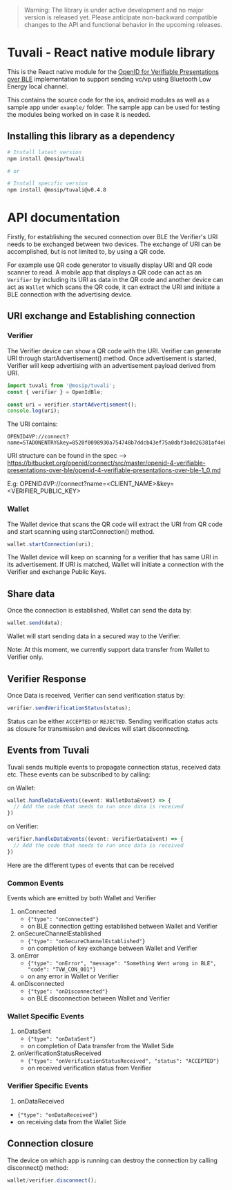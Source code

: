 
> Warning: The library is under active development and no major version is released yet. Please anticipate non-backward compatible changes to the API and functional behavior in the upcoming releases.

# Tuvali - React native module library
This is the React native module for the [OpenID for Verifiable Presentations over BLE](https://tlodderstedt.github.io/openid-for-verifiable-presentations-offline-1_0-00.html) implementation to support sending vc/vp using Bluetooth Low Energy local channel.

This contains the source code for the ios, android modules as well as a sample app under `example/` folder. The sample app can be used for testing the modules being worked on in case it is needed.

## Installing this library as a dependency

```bash
# Install latest version
npm install @mosip/tuvali

# or

# Install specific version
npm install @mosip/tuvali@v0.4.8
```

# API documentation
Firstly, for establishing the secured connection over BLE the Verifier's URI needs to be exchanged between two devices. The exchange of URI can be accomplished, but is not limited to, by using a QR code.

For example use QR code generator to visually display URI and QR code scanner to read. A mobile app that displays a QR code can act as an `Verifier` by including its URI as data in the QR code and another device can act as `Wallet` which scans the QR code, it can extract the URI and initiate a BLE connection with the advertising device.

## URI exchange and Establishing connection

### Verifier
The Verifier device can show a QR code with the URI. Verifier can generate URI through startAdvertisement() method. Once advertisement is started, Verifier will keep advertising with an advertisement payload derived from URI.

```typescript
import tuvali from '@mosip/tuvali';
const { verifier } = OpenIdBle;

const uri = verifier.startAdvertisement();
console.log(uri);
```

The URI contains:

```
OPENID4VP://connect?name=STADONENTRY&key=8520f0098930a754748b7ddcb43ef75a0dbf3a0d26381af4eba4a98eaa9b4e6a
```

URI structure can be found in the spec --> https://bitbucket.org/openid/connect/src/master/openid-4-verifiable-presentations-over-ble/openid-4-verifiable-presentations-over-ble-1_0.md

E.g: OPENID4VP://connect?name=<CLIENT_NAME>&key=<VERIFIER_PUBLIC_KEY>


### Wallet
The Wallet  device that scans the QR code will extract the URI from QR code and start scanning using startConnection() method.

```typescript
wallet.startConnection(uri);
```

The Wallet device will keep on scanning for a verifier that has same URI in its advertisement. If URI is matched, Wallet will initiate a connection with the Verifier and exchange Public Keys.

## Share data

Once the connection is established, Wallet can send the data by:

```typescript
wallet.send(data);
```

Wallet will start sending data in a secured way to the Verifier.

Note: At this moment, we currently support data transfer from Wallet to Verifier only.

## Verifier Response

Once Data is received, Verifier can send verification status by:

```typescript
verifier.sendVerificationStatus(status);
```

Status can be either `ACCEPTED` or `REJECTED`. Sending verification status acts as closure for transmission and devices will start disconnecting.


## Events from Tuvali

Tuvali sends multiple events to propagate connection status, received data etc. These events can be subscribed to by calling:

on Wallet:

```typescript
wallet.handleDataEvents((event: WalletDataEvent) => {
  // Add the code that needs to run once data is received
})
```

on Verifier:

```typescript
verifier.handleDataEvents((event: VerifierDataEvent) => {
  // Add the code that needs to run once data is received
})
```


Here are the different types of events that can be received

### Common Events
Events which are emitted by both Wallet and Verifier

1. onConnected
   * `{"type": "onConnected"}`
   * on BLE connection getting established between Wallet and Verifier
2. onSecureChannelEstablished
   * `{"type": "onSecureChannelEstablished"}`
   * on completion of key exchange between Wallet and Verifier
3. onError
   * `{"type": "onError", "message": "Something Went wrong in BLE", "code": "TVW_CON_001"}`
   * on any error in Wallet or Verifier
4. onDisconnected
   * `{"type": "onDisconnected"}`
   * on BLE disconnection between Wallet and Verifier


### Wallet Specific Events

1. onDataSent
   * `{"type": "onDataSent"}`
   * on completion of Data transfer from the Wallet Side
2. onVerificationStatusReceived
   * `{"type": "onVerificationStatusReceived", "status": "ACCEPTED"}`
   * on received verification status from Verifier

### Verifier Specific Events

1. onDataReceived
  * `{"type": "onDataReceived"}`
  * on receiving data from the Wallet Side

## Connection closure

The device on which app is running can destroy the connection by calling disconnect() method:

```typescript
wallet/verifier.disconnect();
```

